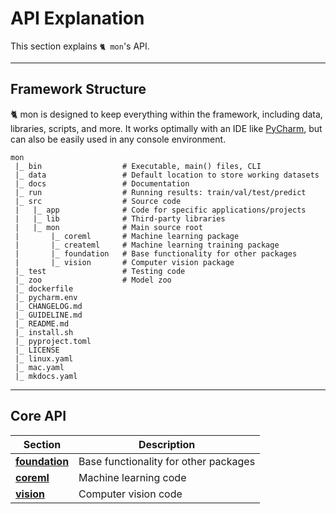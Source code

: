 # API Explanation

This section explains `🐈 mon`'s API.

---

## Framework Structure

🐈 mon is designed to keep everything within the framework, including data,
libraries, scripts, and more. It works optimally with an IDE like 
[PyCharm](https://www.jetbrains.com/), but can also be easily used in any 
console environment.

```text
mon
 |_ bin                  # Executable, main() files, CLI
 |_ data                 # Default location to store working datasets
 |_ docs                 # Documentation
 |_ run                  # Running results: train/val/test/predict
 |_ src                  # Source code 
 |   |_ app              # Code for specific applications/projects
 |   |_ lib              # Third-party libraries
 |   |_ mon              # Main source root 
 |       |_ coreml       # Machine learning package
 |       |_ createml     # Machine learning training package
 |       |_ foundation   # Base functionality for other packages
 |       |_ vision       # Computer vision package
 |_ test                 # Testing code
 |_ zoo                  # Model zoo
 |_ dockerfile       
 |_ pycharm.env  
 |_ CHANGELOG.md  
 |_ GUIDELINE.md  
 |_ README.md  
 |_ install.sh  
 |_ pyproject.toml  
 |_ LICENSE  
 |_ linux.yaml  
 |_ mac.yaml  
 |_ mkdocs.yaml  
```

---

## Core API

| Section                                     | Description                           |
|---------------------------------------------|---------------------------------------|
| __[foundation](explanation/foundation.md)__ | Base functionality for other packages |
| __[coreml](explanation/coreml.md)__         | Machine learning code                 |
| __[vision](explanation/vision.md)__         | Computer vision code                  |
